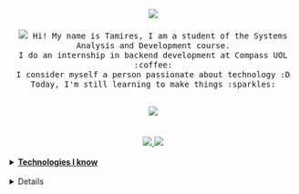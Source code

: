 <p align="center">
  <img src="https://user-images.githubusercontent.com/5679180/79618120-0daffb80-80be-11ea-819e-d2b0fa904d07.gif" width="27px">
  <br><br>
  <samp>
    <img src="https://media.giphy.com/media/hvRJCLFzcasrR4ia7z/giphy.gif" width="18"> Hi! My name is Tamires, I am a student of the Systems Analysis and Development course.
    <br>I do an internship in backend development at Compass UOL :coffee:
      <br>I consider myself a person passionate about technology :D
    <br>Today, I'm still learning to make things :sparkles:<br><br>
  </samp>
</p>

<div align="center">
  <![ Digitando SVG ](https://readme-typing-svg.herokuapp.com?color=%FFFF85ff&size=18&duration=6000¢er=true&vCenter=true&width=600&lines=Be+Welcome+%3C3)>
</div>

<div align="center">
  <img width="398" src="https://media.tenor.com/1cbzhT0TKTMAAAAd/cat-asleep.gif">
</div>
  </br>

  <br>
<div align="center">
<a href="https://github.com/tamiresxavier">
  <img height="160em" src="https://github-readme-stats-eight-theta.vercel.app/api?username=tamiresxavier&show_icons=true&theme=dark&include_all_commits=true&count_private=true"/>
  <img height="160em" src="https://github-readme-stats-eight-theta.vercel.app/api/top-langs/?username=tamiresxavier&layout=compact&langs_count=8&theme=dark"/>
</div>
  </br>

<details>
  <summary><b>Technologies I know</b></summary>
    <br>
   <img align="center" height="30" width="40" src="https://raw.githubusercontent.com/devicons/devicon/master/icons/python/python-original.svg">
  <img align="center" height="30" width="40"src="https://icongr.am/devicon/java-original.svg?" />
  <img align="center" height="30" width="40" src="https://raw.githubusercontent.com/devicons/devicon/master/icons/javascript/javascript-plain.svg">
  <img align="center" height="30" width="40" src="https://raw.githubusercontent.com/devicons/devicon/master/icons/html5/html5-original.svg">
  <img align="center" height="30" width="40" src="https://raw.githubusercontent.com/devicons/devicon/master/icons/css3/css3-original.svg">
  <img align="center" height="30" width="40" src="https://raw.githubusercontent.com/devicons/devicon/master/icons/spring/spring-original.svg">
  <img align="center" height="30" width="40" src="https://raw.githubusercontent.com/devicons/devicon/master/icons/react/react-original.svg">
  <img align="center" height="30" width="40" src="https://icongr.am/devicon/mysql-original-wordmark.svg?size=128&color=currentColor">
  <img align="center" height="30" width="40" src="https://raw.githubusercontent.com/devicons/devicon/master/icons/postgresql/postgresql-original.svg">
  <img align="center" height="30" width="40" src="https://raw.githubusercontent.com/devicons/devicon/master/icons/dart/dart-original.svg">
  <img align="center" height="30" width="40" src="https://raw.githubusercontent.com/devicons/devicon/master/icons/flutter/flutter-original.svg">
</details>  

  <br>
<details>
  <summary><b>Connect with me</b></summary>
    <br>
  <a href = "mailto:tx977459@gmail.com"><img src="https://img.shields.io/badge/-Gmail-%23333?style=for-the-badge&logo=gmail&logoColor=white" target="_blank"></a>
  <a href="https://www.linkedin.com/in/tamiresx/" target="_blank"><img 
  src="https://img.shields.io/badge/-LinkedIn-%230077B5?style=for-the-badge&logo=linkedin&logoColor=white"target="_blank"></a> 
  <a href="https://www.instagram.com/tamiresx/"target="_blank"><img 
  src="https://img.shields.io/badge/-Instagram-%23E4405F?style=for-the-badge&logo=instagram&logoColor=white"target="_blank"></a> 
</details> 
